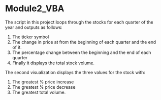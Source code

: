 # Module2_VBA
The script in this project loops through the stocks for each quarter of the year and outputs as follows:
1. The ticker symbol
2. The change in price at from the beginning of each quarter and the end of it.
3. The percentage change between the beginning and the end of each quarter
4. Finally it displays the total stock volume.

The second visualization displays the three values for the stock with:
1. The greatest % price increase
2. The greatest % price decrease
3. The greatest total volume.
